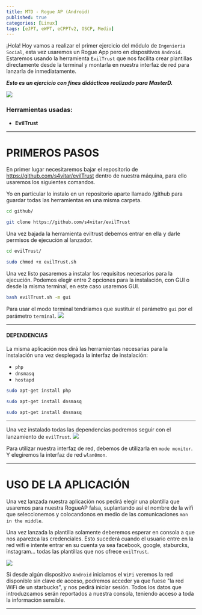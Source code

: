 ```yaml
---
title: MTD - Rogue AP (Android) 
published: true
categories: [Linux]
tags: [eJPT, eWPT, eCPPTv2, OSCP, Medio]
---
```



¡Hola! Hoy vamos a realizar el primer ejercicio del módulo de `Ingenieria Social`, esta vez usaremos un Rogue App pero en dispositivos `Android`. Estaremos usando la herramienta `EvilTrust` que nos facilita crear plantillas directamente desde la terminal y montarla en nuestra interfaz de red para lanzarla de inmediatamente.

*__Esto es un ejercicio con fines didácticos realizado para MasterD.__*

<img src="https://media.discordapp.net/attachments/1103281093643345932/1110245071028236349/INICIO.png">

### Herramientas usadas: 
- **EvilTrust**


* * *

# PRIMEROS PASOS
En primer lugar necesitaremos bajar el repositorio de <https://github.com/s4vitar/evilTrust> dentro de nuestra máquina, para ello usaremos los siguientes comandos.

Yo en particular lo instalo en un repositorio aparte llamado /github para guardar todas las herramientas en una misma carpeta.

```bash 
cd github/
```
```bash
git clone https://github.com/s4vitar/evilTrust
```

Una vez bajada la herramienta eviltrust debemos entrar en ella y darle permisos de ejecución al lanzador.

```bash
cd evilTrust/
```

```bash
sudo chmod +x evilTrust.sh
```

Una vez listo pasaremos a instalar los requisitos necesarios para la ejecución.
Podemos elegir entre 2 opciones para la instalación, con GUI o desde la misma terminal, en este caso usaremos GUI.

```bash
bash evilTrust.sh -m gui 
```

Para usar el modo terminal tendriamos que sustituir el parámetro `gui` por el parámetro `terminal`.
<img src="https://media.discordapp.net/attachments/1103281093643345932/1110245070424264755/GUI.png?width=955&height=564">




* * * 

#### DEPENDENCIAS
La misma aplicación nos dirá las herramientas necesarias para la instalación una vez desplegada la interfaz de instalación:

* `php`
* `dnsmasq`
* `hostapd`

```bash
sudo apt-get install php
```

```bash
sudo apt-get install dnsmasq
```

```bash
sudo apt-get install dnsmasq
```
* * *
Una vez instalado todas las dependencias podremos seguir con el lanzamiento de `evilTrust`.
<img src="https://media.discordapp.net/attachments/1103281093643345932/1110245070680096859/GUI2.png">

Para utilizar nuestra interfaz de red, debemos de utilizarla en `mode monitor`. Y elegiremos la interfaz de red `wlan0mon`.
* * *
# USO DE LA APLICACIÓN
Una vez lanzada nuestra aplicación nos pedirá elegir una plantilla que usaremos para nuestra RogueAP falsa, suplantando así el nombre de la wifi que seleccionemos y colocandonos en medio de las comunicaciones `man in the middle`.

Una vez lanzada la plantilla solamente deberemos esperar en consola a que nos aparezca las credenciales. Esto sucederá cuando el usuario entre en la red wifi e intente entrar en su cuenta ya sea facebook, google, staburcks, instagram... todas las plantillas que nos ofrece `evilTrust`.

<img src="https://media.discordapp.net/attachments/1103281093643345932/1110245071284076686/waiting.png">

Si desde algún dispositivo `Android` iniciamos el `WiFi` veremos la red disponible sin clave de acceso, podremos acceder ya que fuese "la red WiFi de un starbucks", y nos pedirá iniciar sesión.
Todos los datos que introduzcamos serán reportados a nuestra consola, teniendo acceso a toda la información sensible.


* * *
